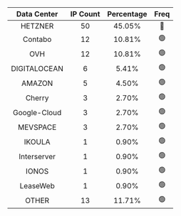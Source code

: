 | Data Center | IP Count | Percentage | Freq |
|:------------:|:--------:|:-----------:|:-----:|
| HETZNER | 50 | 45.05% | 🔴 |
| Contabo | 12 | 10.81% | 🟢 |
| OVH | 12 | 10.81% | 🟢 |
| DIGITALOCEAN | 6 | 5.41% | 🟢 |
| AMAZON | 5 | 4.50% | 🟢 |
| Cherry | 3 | 2.70% | 🟢 |
| Google-Cloud | 3 | 2.70% | 🟢 |
| MEVSPACE | 3 | 2.70% | 🟢 |
| IKOULA | 1 | 0.90% | 🟢 |
| Interserver | 1 | 0.90% | 🟢 |
| IONOS | 1 | 0.90% | 🟢 |
| LeaseWeb | 1 | 0.90% | 🟢 |
| OTHER | 13 | 11.71% | 🟢 |
